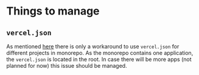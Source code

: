 # Things to manage

## `vercel.json`

As mentioned [here](https://github.com/vercel/vercel/discussions/7649) there is only a workaround to use `vercel.json` for different projects in monorepo. As the monorepo contains one application, the `vercel.json` is located in the root. In case there will be more apps (not planned for now) this issue should be managed.
